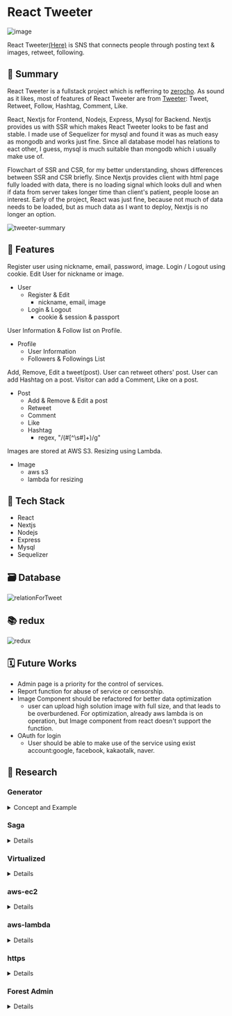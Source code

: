 # React Tweeter

![image](https://user-images.githubusercontent.com/44011462/106691554-0dfe9080-6617-11eb-8b66-4348a2b52394.png)

React Tweeter[(Here)](https://tweeter.shinywaterjeong.com) is SNS that connects people through posting text & images, retweet, following.

## 💼 Summary
React Tweeter is a fullstack project which is refferring to [zerocho](https://github.com/ZeroCho/react-nodebird). As sound as it likes, most of features of React Tweeter are from [Tweeter](https://twitter.com/): Tweet, Retweet, Follow, Hashtag, Comment, Like.  

React, Nextjs for Frontend, Nodejs, Express, Mysql for Backend. Nextjs provides us with SSR which makes React Tweeter looks to be fast and stable. I made use of Sequelizer for mysql and found it was as much easy as mongodb and works just fine. Since all database model has relations to eact other, I guess, mysql is much suitable than mongodb which i usually make use of. 

Flowchart of SSR and CSR, for my better understanding, shows differences between SSR and CSR briefly. Since Nextjs provides client with html page fully loaded with data, there is no loading signal which looks dull and when if data from server takes longer time than client's patient, people loose an interest. Early of the project, React was just fine, because not much of data needs to be loaded, but as much data as I want to deploy, Nextjs is no longer an option.

![tweeter-summary](https://user-images.githubusercontent.com/44011462/106693916-d2fe5c00-661a-11eb-98d5-961bd62bafca.png)


## 🌟 Features

Register user using nickname, email, password, image.
Login / Logout using cookie.
Edit User for nickname or image.

- User
  - Register & Edit
    - nickname, email, image
  - Login & Logout
    - cookie & session & passport
  
User Information & Follow list on Profile.

- Profile
  - User Information
  - Followers & Followings List

Add, Remove, Edit a tweet(post).
User can retweet others' post.
User can add Hashtag on a post.
Visitor can add a Comment, Like on a post.

- Post
  - Add & Remove & Edit a post
  - Retweet
  - Comment
  - Like
  - Hashtag
    - regex, "/(#[^\s#]+)/g"

Images are stored at AWS S3.
Resizing using Lambda.

- Image
  - aws s3
  - lambda for resizing


## 🔧 Tech Stack
- React
- Nextjs
- Nodejs
- Express
- Mysql
- Sequelizer

## 🗃️ Database 
![relationForTweet](https://user-images.githubusercontent.com/44011462/105812886-4e945380-5ff2-11eb-9f55-8d95b7dbbd15.png)

## 📚 redux
![redux](https://user-images.githubusercontent.com/44011462/105483516-4f28a380-5ced-11eb-965e-5596641ee6b3.png)

## 🗓️ Future Works

- Admin page is a priority for the control of services.
- Report function for abuse of service or censorship.
- Image Component should be refactored for better data optimization
  - user can upload high solution image with full size, and that leads to be overburdened. For optimization, already aws lambda is on operation, but Image component from react doesn't support the function.
- OAuth for login
  - User should be able to make use of the service using exist account:google, facebook, kakaotalk, naver.

## 🏫 Research

### Generator
<details>
    <summary>Concept and Example</summary>

#### Concept
```javascript
const gen = function* () {
  console.log(1);
  yield 1;
  console.log(2);
  yield 2;
  console.log(3);
  yield 3;
}

const generator = gen();
// suspended
generator.next()  // console.log(1)
// { value: 1, done: false }
// suspended
generator.next()  // console.log(2)
// { value: 2, done: false }
// suspended
generator.next()  // console.log(3)
// { value: 3, done: false }
// suspended
generator.next()
// { value: undefined, done: true }
```

#### Counter
```javascript
let i = 1;
const gen = function* () {
  while(true){
    yield i++;
  }
}

const timer = setInterval(()=>{
  const counter = gen().next();
  console.log(counter.value)
}, 1000)
```

#### EventListener
```javascript
var listener = function* () {
  console.log("first click");
  yield true;
  console.log("second click");
  yield true;
};

var eventListener = listener();
document.getElementById("test")
  .addEventListener('click', (event) => {
    return eventListener.next();
  });
```
</details>

### Saga

<details>

```javascript
function* watchLogin() {
  yield take(LOGIN_USER_REQUEST, login)
} // accepts request only once.

function* watchLogin() {
  while(true) {
    yield take(LOGIN_USER_REQUEST, login)
  }
} // accepts every request. but low readability.

function* watchLogin() {
  while(true) {
    yield takeEvery(LOGIN_USER_REQUEST, login)
  }
} // equals to above. take all of the duplicated request which lead to server overburden.

function* watchLogin() {
  yield takeLeading(LOGIN_USER_REQUEST, login)
} // takes all of the duplicated request, but only receives the first response. still server overburden remains.

function* watchLogin() {
  yield takeLatest(LOGIN_USER_REQUEST, login)
} // takes all of the duplicated request, but only receives the last response. still server overburden remains.
// ex) most of the events, but server should check whether duplicated request receives or not

function* watchLogin() {
  yield throttle(LOGIN_USER_REQUEST, login, 2000)
} // takes only one of the duplicated request in 2sec.
// ex) scroll event

function* watchLogin() {
  yield debounce(LOGIN_USER_REQUEST, login)
} // takes only one of the duplicated request in 2sec.
// ex) search event
```

</details>

### Virtualized

<details>

![virtualized](https://user-images.githubusercontent.com/44011462/105692640-fe5db880-5f41-11eb-84c0-83dea11c91c0.png)

The main concept behind virtual rendering is rendering only what is on the screen. There are one thousand data in the app, but it only shows around ten at any moment (the ones that fit on the screen), until you scroll to show more. So it makes sense to load only the elements that are visible and unload them when they are not by replacing them with new ones.

</details>

### aws-ec2

<details>

#### basic setup for ubuntu
```bash
$ sudo apt-get update
$ sudo apt-get install -y build-essential
```

#### npm install for ubuntu
```bash
$ curl -sL https://deb.nodesource.com/setup_14.x | sudo -E bash --
$ sudo apt-get install -y nodejs
```

#### mysql install for ubuntu
```bash
$ sudo apt-get install -y mysql-server
$ sudo su
$ mysql_secure_installation
$ mysql -u root -p
mysql> ALTER USER 'root'@'localhost' IDENTIFIED WITH mysql_native_password BY 'password';
$ vim .env
$ npx sequelize db:create
```

</details>

### aws-lambda

<details>

```bash
$ sudo git pull
$ cd lambda/
$ sudo apt install zip
$ sudo curl "https://awscli.amazonaws.com/awscli-exe-linux-x86_64.zip" -o "awscliv2.zip"
$ sudo unzip awscliv2.zip
$ sudo ./aws/install
$ aws configure
  // AWS Access Key ID [None]: ****
  // AWS Secret Access Key [None]: ****
  // Default region name [None]: ap-northeast-2
  //Default output format [None]: json
$ sudo zip -r aws-upload.zip ./*
$ ls  
  // aws-upload.zip
$ aws s3 cp "aws-upload.zip" s3://yourBucketName
```

</details>

### https

<details>

### nginx 

![nginx](https://user-images.githubusercontent.com/44011462/106407535-a3671c80-647f-11eb-97c7-72cc5fb66743.png)


#### ssl certification
```bash
$ sudo apt-get install nginx
$ sudo su
$ vim /etc/nginx/nginx.conf
  # {
  #   ...
  #   server {
  #     server_name tweeter.shinywaterjeong.com
  #     listen 80;
  #     location / {
  #       proxy_set_header HOST $host;
  #       proxy_pass http://127.0.0.1:3000;
  #       proxy_redirect off;
  #     }
  #   }
  #   ...
  # }
$ exit
$ sudo lsof -i tcp:80
  # port 80 should be idle
$ sudo apt install snapd
$ sudo snap install core; sudo snap refresh core
$ sudo snap install --classic certbot
$ sudo certbot --nginx
$ sudo certbot renew --dry-run
  # - - - - - - - - - - - - - - - - - - - - - - - - - - - - - - - - - - - - - - - -
  # Congratulations, all simulated renewals succeeded: 
  #   /etc/letsencrypt/live/yourDomainName/chine.pem (success)
  # - - - - - - - - - - - - - - - - - - - - - - - - - - - - - - - - - - - - - - - - 
```

#### success ssl setting
```bash
# /etc/nginx/nginx.conf
{
  ...
  server {
    server_name tweeter.shinywaterjeong.com
    listen 80;
    location / {
      proxy_set_header HOST $host;
      proxy_pass http://127.0.0.1:3000;
      proxy_redirect off;
    }

    listen 443 ssl; # managed by Certbot
    ssl_certificate /etc/letsencrypt/live/tweeter.shinywaterjeong.com/fullchain.pem; # managed by Certbot
    ssl_certificate_key /etc/letsencrypt/live/tweeter.shinywaterjeong.com/privkey.pem; # managed by Certbot
    include /etc/letsencrypt/options-ssl-nginx.conf; # managed by Certbot
    ssl_dhparam /etc/letsencrypt/ssl-dhparams.pem; # managed by Certbot
  }
  server {
    if ($host = tweeter.shinywaterjeong.com) {
      return 301 https://$host$request_uri;
    } # managed by Certbot

    server_name tweeter.shinywaterjeong.com
    listen 80;
    return 404; # managed by Certbot
  }
}
```

</details>

### Forest Admin

<details>

```bash
# on root dir
$ npm install -g lumber-cli@latest -s
$ lumber generate "databaseName" --connection-url "mysql://root:password@localhost:3306/databaseName" --ssl "false" --application-host "localhost" --application-port "3310" --email "justin.jeong5@gmail.com" --token "****"
$ cd "databaseName"
$ npm install -s
$ npm start
#  https://app.forestadmin.com/projects
```

</details>